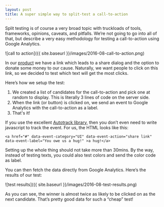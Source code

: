 ```yaml
---
layout: post
title: A super simple way to split-test a call-to-action
---
```


Split testing is of course a very broad topic with truckloads of tools, frameworks, opinions, caveats, and pitfalls. We’re not going to go into all of that, but describe a very easy methodology for testing a call-to-action using Google Analytics.

![call to action]({{ site.baseurl }}/images/2016-08-call-to-action.png)

In our [product](https://www.kittysplit.com/en/) we have a link which leads to a share dialog and the option to donate some money to our cause. Naturally, we want people to click on this link, so we decided to test which text will get the most clicks.


Here’s how we setup the test:

1. We created a list of candidates for the call-to-action and pick one at random to display. This is literally 3 lines of code on the server side.
2. When the link (or button) is clicked on, we send an event to Google Analytics with the call-to-action as a label.
3. That's it!

If you use the excellent [Autotrack library](https://analytics.googleblog.com/2016/02/introducing-autotrack-for-analyticsjs.html), then you don’t even need to write javascript to track the event. For us, the HTML looks like this:

`<a href="#" data-event-category="UI" data-event-action="share link" data-event-label="You owe us a hug!" >a hug!</a>`

Setting up the whole thing should not take more than 30mins. By the way, instead of testing texts, you could also test colors and send the color code as label.

You can then fetch the data directly from Google Analytics. Here’s the results of our test:

![test results]({{ site.baseurl }}/images/2016-08-test-results.png)

As you can see, the winner is almost twice as likely to be clicked on as the next candidate. That’s pretty good data for such a “cheap” test!
